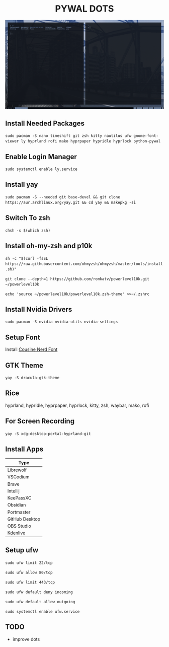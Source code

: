 <div align="center">

# **PYWAL DOTS**

![image](image.png)

</div>

## **Install Needed Packages**

`sudo pacman -S nano timeshift git zsh kitty nautilus ufw gnome-font-viewer ly hyprland rofi mako hyprpaper hypridle hyprlock python-pywal`

## **Enable Login Manager**

`sudo systemctl enable ly.service`

## **Install yay**

`sudo pacman -S --needed git base-devel && git clone https://aur.archlinux.org/yay.git && cd yay && makepkg -si`

## **Switch To zsh**

`chsh -s $(which zsh)`

## **Install oh-my-zsh and p10k**

`sh -c "$(curl -fsSL https://raw.githubusercontent.com/ohmyzsh/ohmyzsh/master/tools/install.sh)"`

`git clone --depth=1 https://github.com/romkatv/powerlevel10k.git ~/powerlevel10k`

`echo 'source ~/powerlevel10k/powerlevel10k.zsh-theme' >>~/.zshrc`

## **Install Nvidia Drivers**

`sudo pacman -S nvidia nvidia-utils nvidia-settings`

## **Setup Font**

Install [Cousine Nerd Font](https://www.nerdfonts.com/font-downloads)

## **GTK Theme**

`yay -S dracula-gtk-theme`

## **Rice**

hyprland, hypridle, hyprpaper, hyprlock, kitty, zsh, waybar, mako, rofi

## **For Screen Recording**

`yay -S xdg-desktop-portal-hyprland-git`

## **Install Apps**

| Type           |
| -------------- |
| Librewolf      |
| VSCodium       |
| Brave          |
| Intellij       |
| KeePassXC      |
| Obsidian       |
| Portmaster     |
| GitHub Desktop |
| OBS Studio     |
| Kdenlive       |

## **Setup ufw**

`sudo ufw limit 22/tcp`

`sudo ufw allow 80/tcp`

`sudo ufw limit 443/tcp`

`sudo ufw default deny incoming`

`sudo ufw default allow outgoing`

`sudo systemctl enable ufw.service`

## **TODO**

- improve dots

